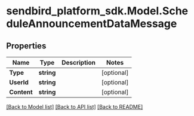 
# sendbird_platform_sdk.Model.ScheduleAnnouncementDataMessage

## Properties

Name | Type | Description | Notes
------------ | ------------- | ------------- | -------------
**Type** | **string** |  | [optional] 
**UserId** | **string** |  | [optional] 
**Content** | **string** |  | [optional] 

[[Back to Model list]](../README.md#documentation-for-models)
[[Back to API list]](../README.md#documentation-for-api-endpoints)
[[Back to README]](../README.md)

